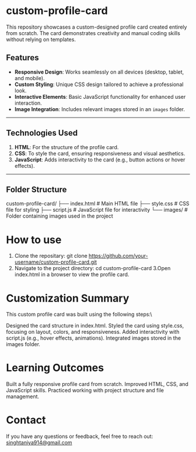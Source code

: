 # custom-profile-card
This repository showcases a custom-designed profile card created entirely from scratch. The card demonstrates creativity and manual coding skills without relying on templates.

##  Features

- **Responsive Design**: Works seamlessly on all devices (desktop, tablet, and mobile).
- **Custom Styling**: Unique CSS design tailored to achieve a professional look.
- **Interactive Elements**: Basic JavaScript functionality for enhanced user interaction.
- **Image Integration**: Includes relevant images stored in an `images` folder.

---

##  Technologies Used

1. **HTML**: For the structure of the profile card.
2. **CSS**: To style the card, ensuring responsiveness and visual aesthetics.
3. **JavaScript**: Adds interactivity to the card (e.g., button actions or hover effects).

---

##  Folder Structure

custom-profile-card/
├── index.html      # Main HTML file
├── style.css       # CSS file for styling
├── script.js       # JavaScript file for interactivity
└── images/         # Folder containing images used in the project

# How to use
1. Clone the repositary:
  git clone https://github.com/your-username/custom-profile-card.git
2. Navigate to the project directory:
  cd custom-profile-card
3.Open index.html in a browser to view the profile card.

# Customization Summary
This custom profile card was built using the following steps:\

Designed the card structure in index.html.
Styled the card using style.css, focusing on layout, colors, and responsiveness.
Added interactivity with script.js (e.g., hover effects, animations).
Integrated images stored in the images folder.

# Learning Outcomes

Built a fully responsive profile card from scratch.
Improved HTML, CSS, and JavaScript skills.
Practiced working with project structure and file management.

# Contact

If you have any questions or feedback, feel free to reach out:
singhtaniya914@gmail.com



